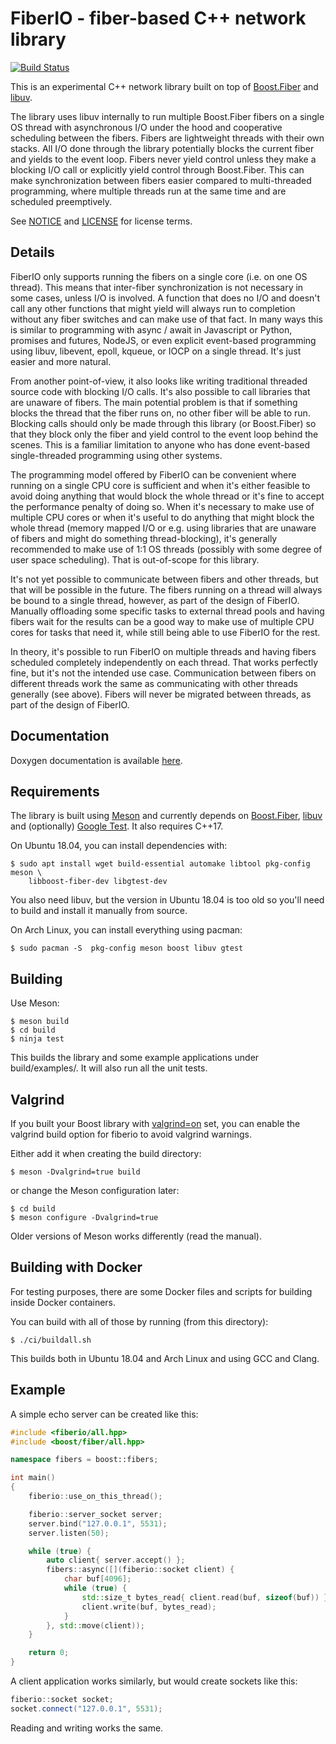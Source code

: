 FiberIO - fiber-based C++ network library
=========================================

[![Build Status](https://travis-ci.org/hampus/fiberio.svg?branch=master)](https://travis-ci.org/hampus/fiberio)

This is an experimental C++ network library built on top of
[Boost.Fiber](https://www.boost.org/doc/libs/release/libs/fiber/doc/html/index.html)
and [libuv](http://libuv.org/).

The library uses libuv internally to run multiple Boost.Fiber fibers on a single
OS thread with asynchronous I/O under the hood and cooperative scheduling
between the fibers. Fibers are lightweight threads with their own stacks. All
I/O done through the library potentially blocks the current fiber and yields to
the event loop. Fibers never yield control unless they make a blocking I/O call
or explicitly yield control through  Boost.Fiber. This can make synchronization
between fibers easier compared to multi-threaded programming, where multiple
threads run at the same time and are scheduled preemptively.

See [NOTICE](NOTICE) and [LICENSE](LICENSE) for license terms.


Details
-------

FiberIO only supports running the fibers on a single core (i.e. on one OS
thread). This means that inter-fiber synchronization is not necessary in some
cases, unless I/O is involved. A function that does no I/O and doesn't call any
other functions that might yield will always run to completion without any fiber
switches and can make use of that fact. In many ways this is similar to
programming with async / await in Javascript or Python, promises and futures,
NodeJS, or even explicit event-based programming using libuv, libevent, epoll,
kqueue, or IOCP on a single thread. It's just easier and more natural.

From another point-of-view, it also looks like writing traditional threaded
source code with blocking I/O calls. It's also possible to call libraries that
are unaware of fibers. The main potential problem is that if something blocks
the thread that the fiber runs on, no other fiber will be able to run. Blocking
calls should only be made through this library (or Boost.Fiber) so that they
block only the fiber and yield control to the event loop behind the scenes. This
is a familiar limitation to anyone who has done event-based single-threaded
programming using other systems.

The programming model offered by FiberIO can be convenient where running on a
single CPU core is sufficient and when it's either feasible to avoid doing
anything that would block the whole thread or it's fine to accept the
performance penalty of doing so. When it's necessary to make use of multiple CPU
cores or when it's useful to do anything that might block the whole thread
(memory mapped I/O or e.g. using libraries that are unaware of fibers and might
do something thread-blocking), it's generally recommended to make use of 1:1 OS
threads (possibly with some degree of user space scheduling). That is
out-of-scope for this library.

It's not yet possible to communicate between fibers and other threads, but that
will be possible in the future. The fibers running on a thread will always be
bound to a single thread, however, as part of the design of FiberIO. Manually
offloading some specific tasks to external thread pools and having fibers wait
for the results can be a good way to make use of multiple CPU cores for tasks
that need it, while still being able to use FiberIO for the rest.

In theory, it's possible to run FiberIO on multiple threads and having fibers
scheduled completely independently on each thread. That works perfectly fine,
but it's not the intended use case. Communication between fibers on different
threads work the same as communicating with other threads generally (see above).
Fibers will never be migrated between threads, as part of the design of FiberIO.


Documentation
-------------

Doxygen documentation is available
[here](https://hampus.github.io/fiberio/html/).


Requirements
------------

The library is built using [Meson](http://mesonbuild.com/) and currently
depends on [Boost.Fiber](https://www.boost.org/doc/libs/release/libs/fiber/doc/html/index.html),
[libuv](http://libuv.org/) and (optionally)
[Google Test](https://github.com/google/googletest). It also requires C++17.

On Ubuntu 18.04, you can install dependencies with:

    $ sudo apt install wget build-essential automake libtool pkg-config meson \
        libboost-fiber-dev libgtest-dev

You also need libuv, but the version in Ubuntu 18.04 is too old so you'll need
to build and install it manually from source.

On Arch Linux, you can install everything using pacman:

    $ sudo pacman -S  pkg-config meson boost libuv gtest


Building
--------

Use Meson:

    $ meson build
    $ cd build
    $ ninja test

This builds the library and some example applications under build/examples/. It
will also run all the unit tests.

Valgrind
--------

If you built your Boost library with
[valgrind=on](https://www.boost.org/doc/libs/release/libs/context/doc/html/context/stack/valgrind.html)
set, you can enable the valgrind build option for fiberio to avoid valgrind
warnings.

Either add it when creating the build directory:

    $ meson -Dvalgrind=true build

or change the Meson configuration later:

    $ cd build
    $ meson configure -Dvalgrind=true

Older versions of Meson works differently (read the manual).


Building with Docker
--------------------

For testing purposes, there are some Docker files and scripts for building
inside Docker containers.

You can build with all of those by running (from this directory):

    $ ./ci/buildall.sh

This builds both in Ubuntu 18.04 and Arch Linux and using GCC and Clang.


Example
-------

A simple echo server can be created like this:

```c++
#include <fiberio/all.hpp>
#include <boost/fiber/all.hpp>

namespace fibers = boost::fibers;

int main()
{
    fiberio::use_on_this_thread();

    fiberio::server_socket server;
    server.bind("127.0.0.1", 5531);
    server.listen(50);

    while (true) {
        auto client{ server.accept() };
        fibers::async([](fiberio::socket client) {
            char buf[4096];
            while (true) {
                std::size_t bytes_read{ client.read(buf, sizeof(buf)) };
                client.write(buf, bytes_read);
            }
        }, std::move(client));
    }

    return 0;
}
```

A client application works similarly, but would create sockets like this:

```c++
fiberio::socket socket;
socket.connect("127.0.0.1", 5531);
```

Reading and writing works the same.
